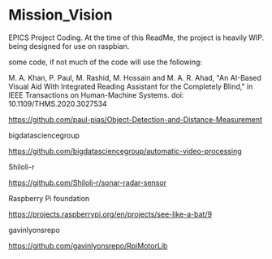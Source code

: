 # Mission_Vision
EPICS Project Coding.
At the time of this ReadMe, the project is heavily WIP.
being designed for use on raspbian.




some code, if not much of the code will use the following: 


M. A. Khan, P. Paul, M. Rashid, M. Hossain and M. A. R. Ahad, "An AI-Based Visual Aid With Integrated Reading Assistant for the Completely Blind," in IEEE Transactions on Human-Machine Systems. doi: 10.1109/THMS.2020.3027534

https://github.com/paul-pias/Object-Detection-and-Distance-Measurement


bigdatasciencegroup

https://github.com/bigdatasciencegroup/automatic-video-processing

Shiloli-r

https://github.com/Shiloli-r/sonar-radar-sensor

Raspberry Pi foundation

https://projects.raspberrypi.org/en/projects/see-like-a-bat/9

gavinlyonsrepo

https://github.com/gavinlyonsrepo/RpiMotorLib
